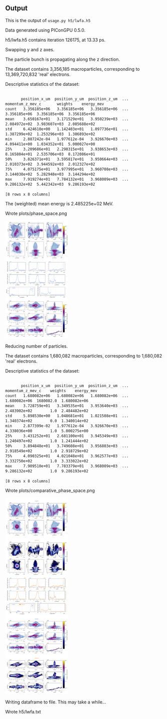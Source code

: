 ## Output

This is the output of `usage.py h5/lwfa.h5`

Data generated using PIConGPU 0.5.0.

h5/lwfa.h5 contains iteration 126175, at 13.33 ps.

Swapping y and z axes.

The particle bunch is propagating along the z direction.

The dataset contains 3,356,185 macroparticles, corresponding to 13,369,720,832 'real' electrons.

Descriptive statistics of the dataset:

```

       position_x_um  position_y_um  position_z_um  ...  momentum_z_mev_c       weights    energy_mev
count   3.356185e+06   3.356185e+06   3.356185e+06  ...      3.356185e+06  3.356185e+06  3.356185e+06
mean    3.650167e+01   3.171529e+01   3.950239e+03  ...      2.084972e+02  3.983607e+03  2.085688e+02
std     6.424610e+00   1.142403e+01   1.097736e+01  ...      1.387299e+02  1.253296e+03  1.386893e+02
min     2.887242e-04   1.977612e-04   3.926670e+03  ...      4.094411e+00  1.034352e+01  5.000027e+00
25%     3.209686e+01   2.298315e+01   3.938653e+03  ...      8.165804e+01  2.535706e+03  8.172086e+01
50%     3.826371e+01   3.595817e+01   3.950664e+03  ...      2.010373e+02  3.944592e+03  2.012327e+02
75%     4.075175e+01   3.977995e+01   3.960708e+03  ...      3.144038e+02  5.282948e+03  3.144294e+02
max     7.919274e+01   7.784132e+01   3.968009e+03  ...      9.286132e+02  5.442342e+03  9.286193e+02

[8 rows x 8 columns]

```

The (weighted) mean energy is 2.485225e+02 MeV.

Wrote plots/phase_space.png

<a href="plots/phase_space.png"><img src="plots/phase_space.png" width="200"></a>

Reducing number of particles.

The dataset contains 1,680,082 macroparticles, corresponding to 1,680,082 'real' electrons.

Descriptive statistics of the dataset:

```

       position_x_um  position_y_um  position_z_um  ...  momentum_z_mev_c    weights    energy_mev
count   1.680082e+06   1.680082e+06   1.680082e+06  ...      1.680082e+06  1680082.0  1.680082e+06
mean    3.728759e+01   3.349535e+01   3.953640e+03  ...      2.483902e+02        1.0  2.484482e+02
std     5.898530e+00   1.048681e+01   1.021508e+01  ...      1.340374e+02        0.0  1.340014e+02
min     2.877399e-02   1.977612e-04   3.926670e+03  ...      4.338036e+00        1.0  5.000275e+00
25%     3.431252e+01   2.681100e+01   3.945349e+03  ...      1.240497e+02        1.0  1.241444e+02
50%     3.894848e+01   3.749608e+01   3.956803e+03  ...      2.918549e+02        1.0  2.918729e+02
75%     4.090325e+01   4.021048e+01   3.962577e+03  ...      3.332750e+02        1.0  3.333022e+02
max     7.909510e+01   7.783379e+01   3.968009e+03  ...      9.286132e+02        1.0  9.286193e+02

[8 rows x 8 columns]

```

Wrote plots/comparative_phase_space.png

<a href="plots/comparative_phase_space.png"><img src="plots/comparative_phase_space.png" width="200"></a>

Writing dataframe to file. This may take a while...

Wrote h5/lwfa.txt

